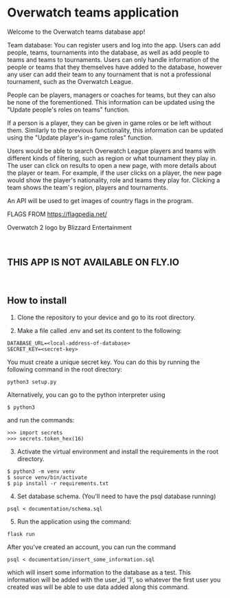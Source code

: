 # Overwatch teams application

Welcome to the Overwatch teams database app!




Team database:
You can register users and log into the app. Users can add people, teams, tournaments into the database, as well as add people to teams and teams to tournaments. Users can only handle information of the people or teams that they themselves have added to the database, however any user can add their team to any tournament that is not a professional tournament, such as the Overwatch League.

People can be players, managers or coaches for teams, but they can also be none of the forementioned. This information can be updated using the "Update people's roles on teams" function.

If a person is a player, they can be given in game roles or be left without them. Similarly to the previous functionality, this information can be updated using the "Update player's in-game roles" function.

Users would be able to search Overwatch League players and teams with different kinds of filtering, such as region or what tournament they play in. The user can click on results to open a new page, with more details about the player or team. For example, if the user clicks on a player, the new page would show the player's nationality, role and teams they play for. Clicking a team shows the team's region, players and tournaments.

An API will be used to get images of country flags in the program.

FLAGS FROM https://flagpedia.net/

Overwatch 2 logo by Blizzard Entertainment

<br>

## THIS APP IS NOT AVAILABLE ON FLY.IO

<br>

## How to install

1. Clone the repository to your device and go to its root directory.

2. Make a file called .env and set its content to the following:
```
DATABASE_URL=<local-address-of-database>
SECRET_KEY=<secret-key>
```
You must create a unique secret key. You can do this by running the following command in the root directory:
```
python3 setup.py
```
Alternatively, you can go to the python interpreter using
```
$ python3
```
and run the commands:   
```
>>> import secrets
>>> secrets.token_hex(16)
```

3. Activate the virtual environment and install the requirements in the root directory.
```
$ python3 -m venv venv
$ source venv/bin/activate
$ pip install -r requirements.txt
```

4. Set database schema. (You'll need to have the psql database running)
```
psql < documentation/schema.sql
```

5.  Run the application using the command:
```
flask run
```

After you've created an account, you can run the command
```
psql < documentation/insert_some_information.sql
```
which will insert some information to the database as a test.
This information will be added with the user_id '1', so whatever the first user you created was will be able to use data added along this command.

